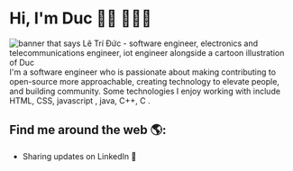 # Hi, I'm Duc 👋🏾 👩🏾‍💻

<img src="" alt="banner that says Lê Trí Đức - software engineer, electronics and telecommunications engineer, iot engineer alongside a cartoon illustration of Duc">
I'm a software engineer who is passionate about making contributing to open-source more approachable, creating technology to elevate people, and building community. Some technologies I enjoy working with include HTML, CSS, javascript , java, C++, C . 


## Find me around the web 🌎: 
- Sharing updates on <a >LinkedIn</a> 💼
